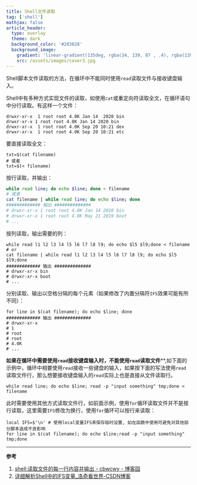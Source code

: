 ```yaml
---
title: Shell文件读取
tag: ['shell']
mathjax: false
article_header:
  type: overlay
  theme: dark
  background_color: '#203028'
  background_image:
    gradient: 'linear-gradient(135deg, rgba(34, 139, 87 , .4), rgba(139, 34, 139, .4))'
    src: /assets/images/cover3.jpg
---
```


Shell脚本文件读取的方法，在循环中不能同时使用`read`读取文件与接收键盘输入。

<!--more-->
Shell中有多种方式实现文件的读取，如使用`cat`或重定向符读取全文，在循环语句中分行读取。有这样一个文件：

```
drwxr-xr-x  1 root root 4.0K Jan 14  2020 bin
drwxr-xr-x 1 root root 4.0K Jan 14 2020 bin
drwxr-xr-x  1 root root 4.0K Sep 20 10:21 dev
drwxr-xr-x  1 root root 4.0K Sep 20 10:21 etc
```

要直接读取全文：

```shell
txt=$(cat filename)
# 或者
txt=$(< filename)
```

按行读取，并输出：

```bash
while read line; do echo $line; done < filename
# 或者
cat filename | while read line; do echo $line; done
############# 输出 ##############
# drwxr-xr-x 1 root root 4.0K Jan 14 2020 bin
# drwxr-xr-x 1 root root 4.0K May 21 2019 boot
# ...
```

按列读取，输出需要的列：

```shell
while read l1 l2 l3 l4 l5 l6 l7 l8 l9; do echo $l5 $l9;done < filename
# or
cat filename | while read l1 l2 l3 l4 l5 l6 l7 l8 l9; do echo $l5 $l9;done
############# 输出 ##############
# drwxr-xr-x bin
# drwxr-xr-x boot
# ...
```

分别读取、输出以空格分隔的每个元素（如果修改了内置分隔符`IFS`效果可能有所不同）：

```shell
for line in $(cat filename); do echo $line; done
############# 输出 ##############
# drwxr-xr-x
# 1
# root
# root
# 4.0K
# ...
```

**如果在循环中需要使用`read`接收键盘输入时，不能使用`read`读取文件****,如下面的示例中，循环中相要使用`read`接收一些键盘的输入，如果按下面的写法使用`read`读取文件行，那么想要接收键盘输入的`read`实际上也是直接从文件读取行。

```shell
while read line; do echo $line; read -p "input something" tmp;done < filename
```

此时需要使用其他方式读取文件行，如前面示例，使用`for`循环读取文件并不是按行读取，这里需要`IFS`修改为换行，使用`for`循环可以按行来读取：

```shell
local IFS=$'\n' # 使用local变量IFS来保存临时设置, 如在函数中使用可避免对其他部分脚本造成不良影响
for line in $(cat filename); do echo $line;read -p "input something" tmp;done
```

---

**参考**
1. [shell:读取文件的每一行内容并输出 - cbwcwy - 博客园](https://www.cnblogs.com/iloveyoucc/archive/2012/07/10/2585529.html)
2. [详细解析Shell中的IFS变量_洛奇看世界-CSDN博客](https://blog.csdn.net/guyongqiangx/article/details/80220434)

